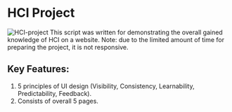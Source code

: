 # HCI Project
![HCI-project](https://user-images.githubusercontent.com/89376296/132988620-88ebda26-daa6-49ae-b396-c952215585f8.png)
This script was written for demonstrating the overall gained knowledge of HCI on a website.
Note: due to the limited amount of time for preparing the project, it is not responsive.

## Key Features:
1. 5 principles of UI design (Visibility, Consistency, Learnability, Predictability, Feedback).
2. Consists of overall 5 pages.
